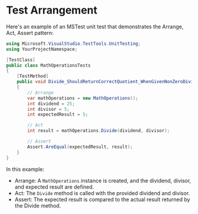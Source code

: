 # Test Arrangement
Here's an example of an MSTest unit test that demonstrates the Arrange, Act, Assert pattern:
```csharp
using Microsoft.VisualStudio.TestTools.UnitTesting;
using YourProjectNamespace;

[TestClass]
public class MathOperationsTests
{
    [TestMethod]
    public void Divide_ShouldReturnCorrectQuotient_WhenGivenNonZeroDivisor()
    {
        // Arrange
        var mathOperations = new MathOperations();
        int dividend = 25;
        int divisor = 5;
        int expectedResult = 5;

        // Act
        int result = mathOperations.Divide(dividend, divisor);

        // Assert
        Assert.AreEqual(expectedResult, result);
    }
}
```

In this example:
- Arrange: A `MathOperations` instance is created, and the dividend, divisor, and expected result are defined.
- Act: The `Divide` method is called with the provided dividend and divisor.
- Assert: The expected result is compared to the actual result returned by the Divide method.